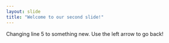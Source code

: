 ```yaml
---
layout: slide
title: "Welcome to our second slide!"
---
```

Changing line 5 to something new. 
Use the left arrow to go back!
